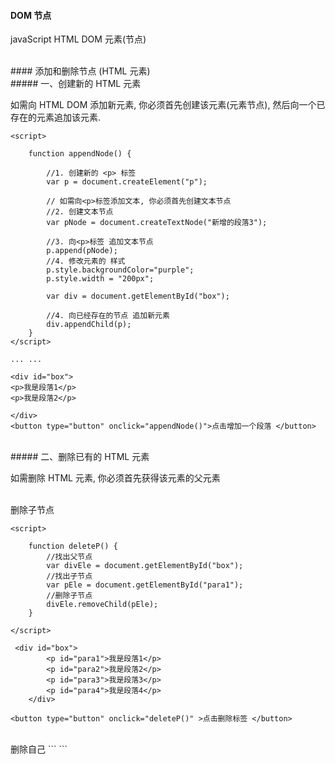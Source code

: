 #### DOM 节点

javaScript HTML DOM 元素(节点)



<br>
#### 添加和删除节点 (HTML 元素)







<br>
##### 一、创建新的 HTML 元素 

如需向 HTML DOM 添加新元素, 你必须首先创建该元素(元素节点), 然后向一个已存在的元素追加该元素.

```
<script>

    function appendNode() {
    
        //1. 创建新的 <p> 标签
        var p = document.createElement("p");
        
        // 如需向<p>标签添加文本, 你必须首先创建文本节点
        //2. 创建文本节点
        var pNode = document.createTextNode("新增的段落3");
        
        //3. 向<p>标签 追加文本节点
        p.append(pNode);
        //4. 修改元素的 样式
        p.style.backgroundColor="purple";
        p.style.width = "200px";
        
        var div = document.getElementById("box");
        
        //4. 向已经存在的节点 追加新元素
        div.appendChild(p);
    }
</script>

... ...

<div id="box">
<p>我是段落1</p>
<p>我是段落2</p>

</div>
<button type="button" onclick="appendNode()">点击增加一个段落 </button>
```










<br>
##### 二、删除已有的 HTML 元素 

如需删除 HTML 元素, 你必须首先获得该元素的父元素

<br>
删除子节点

```
<script>

    function deleteP() { 
        //找出父节点
        var divEle = document.getElementById("box"); 
        //找出子节点
        var pEle = document.getElementById("para1");
        //删除子节点
        divEle.removeChild(pEle);   
    }

</script>

 <div id="box">
        <p id="para1">我是段落1</p>
        <p id="para2">我是段落2</p>
        <p id="para3">我是段落3</p>
        <p id="para4">我是段落4</p>
    </div>

<button type="button" onclick="deleteP()" >点击删除标签 </button>
```




<br>
删除自己
```
<script>
    function deleteSelf(){
        var self = document.getElementById("box");
        self.remove();
    }
</script>
```
